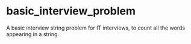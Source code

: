 # basic_interview_problem
A basic interview string problem for IT interviews, to count all the words appearing in a string.
